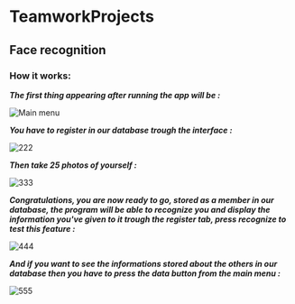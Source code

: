 # TeamworkProjects
## Face recognition
### How it works:
***The first thing appearing after running the app will be :***  

![Main menu](https://user-images.githubusercontent.com/44818281/117890110-3b657500-b2bd-11eb-8847-218471e90bc2.png)  

***You have to register in our database trough the interface :***  

![222](https://user-images.githubusercontent.com/44818281/117890180-5d5ef780-b2bd-11eb-8134-8370721881f7.png)  

***Then take 25 photos of yourself :***   

![333](https://user-images.githubusercontent.com/44818281/117890193-60f27e80-b2bd-11eb-9bcd-4b1ebc8dd345.png)  

***Congratulations, you are now ready to go, stored as a member in our database, the program will be able to recognize you and display the information you've given to it trough the register tab, press recognize to test this feature :***  

![444](https://user-images.githubusercontent.com/44818281/117890200-66e85f80-b2bd-11eb-975b-3f69279050c9.png)  

***And if you want to see the informations stored about the others in our database then you have to press the data button from the main menu :***  

![555](https://user-images.githubusercontent.com/44818281/117890224-710a5e00-b2bd-11eb-9ed7-01e8520e65c5.png)  
